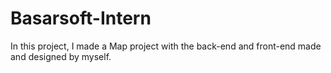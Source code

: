 # Basarsoft-Intern
In this project, I made a Map project with the back-end and front-end made and designed by myself. 
